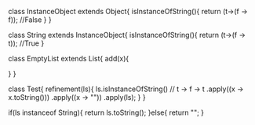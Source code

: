 class InstanceObject extends Object{
isInstanceOfString(){
return (t->(f -> f)); //False
}
}

class String extends InstanceObject{
isInstanceOfString(){
return (t->(f -> t)); //True
}

class EmptyList<Y> extends List<Y>{
add(x){

}
}

class Test{
	refinement(ls){
		ls.isInstanceOfString() // t -> f -> t
			.apply((x -> x.toString()))
			.apply((x -> ""))
			.apply(ls);
	}
}

if(ls instanceof String){
	return ls.toString();
}else{
	return "";
}
